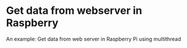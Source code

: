 # Get data from webserver in Raspberry
An example: Get data from web server in Raspberry Pi using multithread
